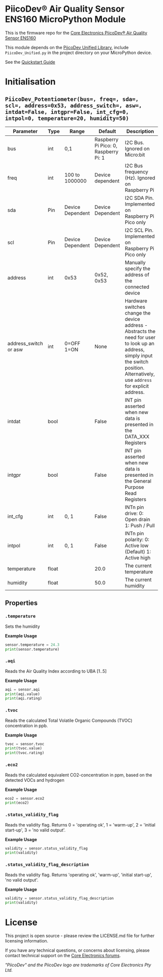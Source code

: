 # PiicoDev® Air Quality Sensor ENS160 MicroPython Module

This is the firmware repo for the [Core Electronics PiicoDev® Air Quality Sensor ENS160](https://core-electronics.com.au/catalog/product/view/sku/CE08560)

This module depends on the [PiicoDev Unified Library](https://github.com/CoreElectronics/CE-PiicoDev-Unified), include `PiicoDev_Unified.py` in the project directory on your MicroPython device.

See the [Quickstart Guide](https://piico.dev/p23)

<!-- TODO verify the tested-devices list 
This module has been tested on:
 - Micro:bit v2
 - Raspberry Pi Pico
 - Raspberry Pi SBC
-->

# Initialisation

## `PiicoDev_Potentiometer(bus=, freq=, sda=, scl=, address=0x53, address_switch=, asw=, intdat=False, intgpr=False, int_cfg=0, intpol=0, temperature=20, humidity=50)`
| Parameter             | Type  | Range            | Default                               | Description |
| --------------------- | ----- | ---------------- | ------------------------------------- | --- |
| bus                   | int   | 0,1              | Raspberry Pi Pico: 0, Raspberry Pi: 1 | I2C Bus.  Ignored on Micro:bit |
| freq                  | int   | 100 to 1000000   | Device dependent                      | I2C Bus frequency (Hz).  Ignored on Raspberry Pi |
| sda                   | Pin   | Device Dependent | Device Dependent                      | I2C SDA Pin. Implemented on Raspberry Pi Pico only |
| scl                   | Pin   | Device Dependent | Device Dependent                      | I2C SCL Pin. Implemented on Raspberry Pi Pico only |
| address               | int   | 0x53             | 0x52, 0x53                            | Manually specify the address of the connected device |
| address_switch or asw | int   | 0=OFF 1=ON       | None                                  | Hardware switches change the device address - Abstracts the need for user to look up an address, simply input the switch position. Alternatively, use `address` for explicit address. |
| intdat                | bool  |                  | False                                 | INT pin asserted when new data is presented in the DATA_XXX Registers |
| intgpr                | bool  |                  | False                                 | INT pin asserted when new data is presented in the General Purpose Read Registers |
| int_cfg               | int   | 0, 1             | False                                 | INTn pin drive: 0: Open drain 1: Push / Pull |
| intpol                | int   | 0, 1             | False                                 | INTn pin polarity: 0: Active low (Default) 1: Active high |
| temperature           | float |                  | 20.0                                  | The current temperature |
| humidity              | float |                  | 50.0                                  | The current humidity |

## Properties

### `.temperature`
Sets the humidity

**Example Usage**
```python
sensor.temperature = 24.3
print(sensor.temperature)
```

### `.aqi`
Reads the Air Quality Index according to UBA [1..5]

**Example Usage**
```python
aqi = sensor.aqi
print(aqi.value)
print(aqi.rating)
```

### `.tvoc`
Reads the calculated Total Volatile Organic Compounds (TVOC) concentration in ppb.

**Example Usage**
```python
tvoc = sensor.tvoc
print(tvoc.value)
print(tvoc.rating)
```

### `.eco2`
Reads the calculated equivalent CO2-concentration in ppm, based on the detected VOCs and hydrogen

**Example Usage**
```python
eco2 = sensor.eco2
print(eco2)
```

### `.status_validity_flag`
Reads the validity flag.  Returns 0 = 'operating ok', 1 = 'warm-up', 2 = 'initial start-up', 3 = 'no valid output'.

**Example Usage**
```python
validity = sensor.status_validity_flag
print(validity)
```

### `.status_validity_flag_description`
Reads the validity flag.  Returns 'operating ok', 'warm-up', 'initial start-up', 'no valid output'.

**Example Usage**
```python
validity = sensor.status_validity_flag_description
print(validity)
```

# License
This project is open source - please review the LICENSE.md file for further licensing information.

If you have any technical questions, or concerns about licensing, please contact technical support on the [Core Electronics forums](https://forum.core-electronics.com.au/).

*\"PiicoDev\" and the PiicoDev logo are trademarks of Core Electronics Pty Ltd.*
